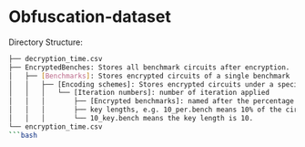 # Obfuscation-dataset<br />
Directory Structure:<br />

<!-- EncryptedBenches: Stores all benchmark circuits after encryption. <br />
&nbsp;|<br />
&nbsp;|---[Benchmarks]: Stores encrypted circuits of a single benchmark<br />
&nbsp;|&nbsp;&nbsp;|<br />
&nbsp;|&nbsp;&nbsp;|---[Encoding schemes]: Stores encrypted circuits under a specific encoding scheme.<br />
&nbsp;|&nbsp;&nbsp;|&nbsp;&nbsp;|<br />
&nbsp;|&nbsp;&nbsp;|&nbsp;&nbsp;|---[Iteration numbers]: number of iteration applied<br />
&nbsp;|&nbsp;&nbsp;|&nbsp;&nbsp;|&nbsp;&nbsp;|<br />
&nbsp;|&nbsp;&nbsp;|&nbsp;&nbsp;|&nbsp;&nbsp;|---[Encrypted benchmarks]: named after the percentage of circuits being obfuscated or<br />
&nbsp;|&nbsp;&nbsp;|&nbsp;&nbsp;|&nbsp;&nbsp;|	key lengths, e.g. 10_per.bench means 10% of the circuit is being obfuscated,<br />
&nbsp;|&nbsp;&nbsp;|&nbsp;&nbsp;|&nbsp;&nbsp;|    10_key.bench means the key length is 10.<br />
&nbsp;|&nbsp;&nbsp;|&nbsp;&nbsp;|&nbsp;&nbsp;|	<br />
&nbsp;...<br /> -->
```bash 
├── decryption_time.csv
├── EncryptedBenches: Stores all benchmark circuits after encryption.
│   ├── [Benchmarks]: Stores encrypted circuits of a single benchmark
│   │   ├── [Encoding schemes]: Stores encrypted circuits under a specific encoding scheme.
│   │   │   └── [Iteration numbers]: number of iteration applied
│   │   │       ├── [Encrypted benchmarks]: named after the percentage of circuits being obfuscated or
│   │   │       ├── key lengths, e.g. 10_per.bench means 10% of the circuit is being obfuscated,
│   │   │       └── 10_key.bench means the key length is 10.
└── encryption_time.csv
```bash
